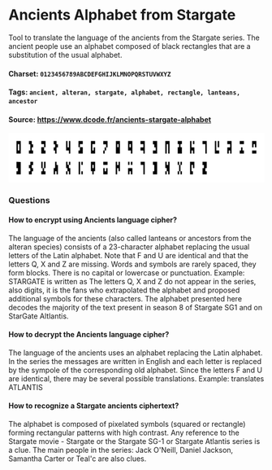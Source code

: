 # Ancients Alphabet from Stargate
Tool to translate the language of the ancients from the Stargate series. The ancient people use an alphabet composed of black rectangles that are a substitution of the usual alphabet.

#### Charset: `0123456789ABCDEFGHIJKLMNOPQRSTUVWXYZ`

#### Tags: `ancient, alteran, stargate, alphabet, rectangle, lanteans, ancestor`

#### Source: https://www.dcode.fr/ancients-stargate-alphabet

![combined](./combined.png)

### Questions

#### How to encrypt using Ancients language cipher?
The language of the ancients (also called lanteans or ancestors from the alteran species) consists of a 23-character alphabet replacing the usual letters of the Latin alphabet. Note that F and U are identical and that the letters Q, X and Z are missing. Words and symbols are rarely spaced, they form blocks. There is no capital or lowercase or punctuation. Example: STARGATE is written as  The letters Q, X and Z do not appear in the series, also digits, it is the fans who extrapolated the alphabet and proposed additional symbols for these characters. The alphabet presented here decodes the majority of the text present in season 8 of Stargate SG1 and on StarGate Altlantis.

#### How to decrypt the Ancients language cipher?
The language of the ancients uses an alphabet replacing the Latin alphabet. In the series the messages are written in English and each letter is replaced by the sympole of the corresponding old alphabet. Since the letters F and U are identical, there may be several possible translations. Example:  translates ATLANTIS

#### How to recognize a Stargate ancients ciphertext?
The alphabet is composed of pixelated symbols (squared or rectangle) forming rectangular patterns with high contrast. Any reference to the Stargate movie - Stargate or the Stargate SG-1 or Stargate Atlantis series is a clue. The main people in the series: Jack O'Neill, Daniel Jackson, Samantha Carter or Teal'c are also clues.

